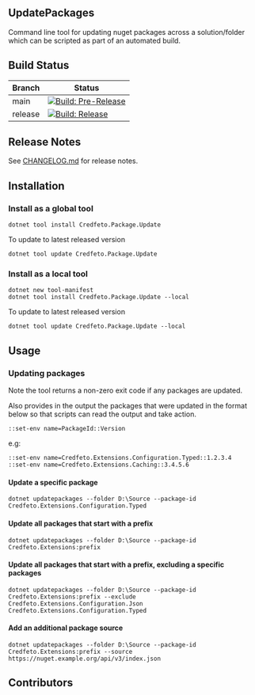 ## UpdatePackages

Command line tool for updating nuget packages across a solution/folder which can be scripted as part of an automated
build.

## Build Status

| Branch  | Status                                                                                                                                                                                                                            |
|---------|-----------------------------------------------------------------------------------------------------------------------------------------------------------------------------------------------------------------------------------|
| main    | [![Build: Pre-Release](https://github.com/credfeto/UpdatePackages/actions/workflows/build-and-publish-pre-release.yml/badge.svg)](https://github.com/credfeto/UpdatePackages/actions/workflows/build-and-publish-pre-release.yml) |
| release | [![Build: Release](https://github.com/credfeto/UpdatePackages/actions/workflows/build-and-publish-release.yml/badge.svg)](https://github.com/credfeto/UpdatePackages/actions/workflows/build-and-publish-release.yml)             |

## Release Notes

See [CHANGELOG.md](CHANGELOG.md) for release notes.

## Installation

### Install as a global tool

```shell
dotnet tool install Credfeto.Package.Update
```

To update to latest released version

```shell
dotnet tool update Credfeto.Package.Update
```

### Install as a local tool

```shell
dotnet new tool-manifest
dotnet tool install Credfeto.Package.Update --local
```

To update to latest released version

```shell
dotnet tool update Credfeto.Package.Update --local
```

## Usage

### Updating packages

Note the tool returns a non-zero exit code if any packages are updated.

Also provides in the output the packages that were updated in the format below so that scripts can read the output and
take action.

```
::set-env name=PackageId::Version
```

e.g:

```
::set-env name=Credfeto.Extensions.Configuration.Typed::1.2.3.4
::set-env name=Credfeto.Extensions.Caching::3.4.5.6
```

#### Update a specific package

```shell
dotnet updatepackages --folder D:\Source --package-id Credfeto.Extensions.Configuration.Typed
```

#### Update all packages that start with a prefix

```shell
dotnet updatepackages --folder D:\Source --package-id Credfeto.Extensions:prefix
```

#### Update all packages that start with a prefix, excluding a specific packages

```shell
dotnet updatepackages --folder D:\Source --package-id Credfeto.Extensions:prefix --exclude Credfeto.Extensions.Configuration.Json Credfeto.Extensions.Configuration.Typed
```

#### Add an additional package source

```shell
dotnet updatepackages --folder D:\Source --package-id Credfeto.Extensions:prefix --source https://nuget.example.org/api/v3/index.json
```

## Contributors

<!-- ALL-CONTRIBUTORS-LIST:START - Do not remove or modify this section -->
<!-- prettier-ignore-start -->
<!-- markdownlint-disable -->

<!-- markdownlint-restore -->
<!-- prettier-ignore-end -->

<!-- ALL-CONTRIBUTORS-LIST:END -->
